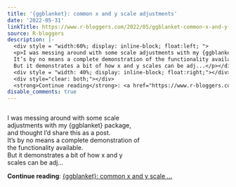```yaml
---
title: '{ggblanket}: common x and y scale adjustments'
date: '2022-05-31'
linkTitle: https://www.r-bloggers.com/2022/05/ggblanket-common-x-and-y-scale-adjustments/
source: R-bloggers
description: |-
  <div style = "width:60%; display: inline-block; float:left; ">
  <p>I was messing around with some scale adjustments with my {ggblanket} package, and thought I’d share this as a post.<br />
  It’s by no means a complete demonstration of the functionality available.<br />
  But it demonstrates a bit of how x and y scales can be adj...</p></div>
  <div style = "width: 40%; display: inline-block; float:right;"></div>
  <div style="clear: both;"></div>
  <strong>Continue reading</strong>: <a href="https://www.r-bloggers.com/2022/05/ggblanket-common-x-and-y-scale-adjustments/">{ggblanket}: common x and y scale ...
disable_comments: true
---
```

<div style = "width:60%; display: inline-block; float:left; ">
<p>I was messing around with some scale adjustments with my {ggblanket} package, and thought I’d share this as a post.<br />
It’s by no means a complete demonstration of the functionality available.<br />
But it demonstrates a bit of how x and y scales can be adj...</p></div>
<div style = "width: 40%; display: inline-block; float:right;"></div>
<div style="clear: both;"></div>
<strong>Continue reading</strong>: <a href="https://www.r-bloggers.com/2022/05/ggblanket-common-x-and-y-scale-adjustments/">{ggblanket}: common x and y scale ...